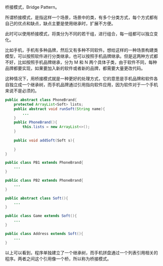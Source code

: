 桥接模式，Bridge Pattern。

所谓桥接模式，是指这样一个场景，场景中的类，有多个分类方式，每个方式都有自己的优点和缺点，缺点主要是使用继承时，扩展不方便。

此时可以使用桥接模式，将类分为不同的若干组，进行组合，每一组都可以独立变化。

比如手机，手机有多种品牌，然后又有多种不同软件。想给这样的一种场景构建类模型，可以按照软件进行分类继承，也可以按照手机品牌继承。但是这两种方式都不好，比如按照手机品牌继承，分为 M 和 N 两个具体子类，由于软件不同，每种品牌都要实现，如果要加入新的软件或者新的品牌，都需要大量更改代码。

这种情况下，用桥接模式就是一种更好的处理方式，它的意思是手机品牌和软件各自独立成一个继承树，而手机品牌通过引用指向软件应用，因为软件对于一个手机来说不是必须的。



```java
public abstract class PhoneBrand{
    protected ArrayList<Soft> lists;
    public abstract void runSoft(String name){
        ...
    }
  	public PhoneBrand(){
        this.lists = new ArrayList<>();
    }
    
    public void addSoft(Soft s){
        
    }
}

public class PB1 extends PhoneBrand{
    ...
}

public class PB2 extends PhoneBrand{
    ...
}

public abstract class Soft(){
    ...
}

public class Game extends Soft(){
    ...
}

public class Address extends Soft(){
    ...
}
```

以上可以看到，程序单独建立了一个继承树，而手机拼盘通过一个列表引用相关的程序。两者之间这个引用像一个桥，所以称为桥接模式。